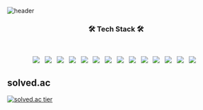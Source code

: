 ![header](https://capsule-render.vercel.app/api?type=wave&color=75BDE0&fontColor=F7EFE9&height=300&section=header&text=GyuHee%20Hwang&fontSize=100)

<h3 align="center"><b>🛠 Tech Stack 🛠</b></h3>
</br>
<p align="center">
  <img src="https://img.shields.io/badge/Java-007396?style=flat-square&logo=java&logoColor=white"/></a> &nbsp
  <img src="https://img.shields.io/badge/Python-3776AB?style=flat-square&logo=python&logoColor=white"/></a> &nbsp
  <img src="https://img.shields.io/badge/c++-00599C?style=flat-square&logo=c%2B%2B&logoColor=white"/></a> &nbsp
  <img src="https://img.shields.io/badge/SpringBoot-6db33f?style=flat-square&logo=SpringBoot&logoColor=white"/></a> &nbsp 
  <img src="https://img.shields.io/badge/Tensorflow-00599C?style=flat-square&logo=Tensorflow&logoColor=white"/></a> &nbsp
  <img src="https://img.shields.io/badge/Pytorch-00599C?style=flat-square&logo=pytorch&logoColor=white"/></a> &nbsp
  <img src="https://img.shields.io/badge.pandas-00599C?style=flat-square&logo=Pandas&logoColor=white"/></a> &nbsp
  <img src="https://img.shields.io/badge/numpy-00599C?style=flat-square&logo=numpy&logoColor=white"/></a> &nbsp 
  <img src="https://img.shields.io/badge/HTML5-E34F26?style=flat-square&logo=HTML5&logoColor=white"/></a> &nbsp
  <img src="https://img.shields.io/badge/CSS3-1572B6?style=flat-square&logo=CSS3&logoColor=white"/></a> &nbsp
  <img src="https://img.shields.io/badge/JavaScript-F7DF1E?style=flat-square&logo=JavaScript&logoColor=white"/></a> &nbsp 
  <img src="https://img.shields.io/badge/MongoDB-47A248?style=flat-square&logo=MongoDB&logoColor=white"/></a> &nbsp 
  <img src="https://img.shields.io/badge/MySQL-4479A1?style=flat-square&logo=MySQL&logoColor=white"/></a> &nbsp 
  <img src="https://img.shields.io/badge/oracle-00599C?style=flat-square&logo=oracle&logoColor=white"/></a> &nbsp 
</p>


## solved.ac
[![solved.ac tier](http://mazassumnida.wtf/api/generate_badge?boj=wkqk66)](https://solved.ac/wkqk66)

